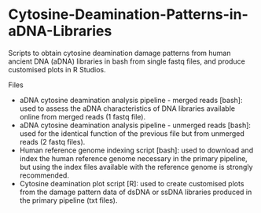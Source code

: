 # Cytosine-Deamination-Patterns-in-aDNA-Libraries

Scripts to obtain cytosine deamination damage patterns from human ancient DNA (aDNA) libraries in bash from single fastq files, and produce customised plots in R Studios.

Files
- aDNA cytosine deamination analysis pipeline - merged reads [bash]: used to assess the aDNA characteristics of DNA libraries available online from merged reads (1 fastq file).
- aDNA cytosine deamination analysis pipeline - unmerged reads [bash]: used for the identical function of the previous file but from unmerged reads (2 fastq files).
- Human reference genome indexing script [bash]: used to download and index the human reference genome necessary in the primary pipeline, but using the index files available with the reference genome is strongly recommended.
- Cytosine deamination plot script [R]: used to create customised plots from the damage pattern data of dsDNA or ssDNA libraries produced in the primary pipeline (txt files).
